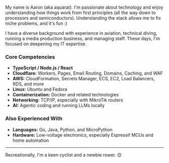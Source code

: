 My name is Aaron (aka aquarat). I'm passionate about technology and enjoy understanding how things work from first principles (all the way down to processors and semiconductors). Understanding the stack allows me to fix niche problems, and it's fun :) 

I have a diverse background with experience in aviation, technical diving, running a media production business, and managing staff. These days, I'm focused on deepening my IT expertise.

### Core Competencies

*   **TypeScript / Node.js / React**
*   **Cloudflare:** Workers, Pages, Email Routing, Domains, Caching, and WAF
*   **AWS:** CloudFormation, Secrets Manager, ECS, EC2, Load Balancers, RDS, and more
*   **Linux:** Ubuntu and Fedora
*   **Containerization:** Docker and related technologies
*   **Networking:** TCP/IP, especially with MikroTik routers
*   **AI:** Agentic coding and running LLMs locally

### Also Experienced With

*   **Languages:** Go, Java, Python, and MicroPython
*   **Hardware:** Low-voltage electronics, especially Espressif MCUs and home automation

---

Recreationally, I'm a keen cyclist and a newbie rower. 😊
